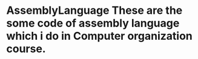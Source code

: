 # AssemblyLanguage These are the some code of assembly language which i do in Computer organization course.
